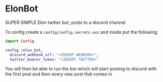 # ElonBot

SUPER SIMPLE Elon twitter bot, posts to a discord channel.

To config create a `config/config.secrets.exs` and inside put the following:

```elixir
import Config

config :elon_bot,
  discord_webhook_url: "<INSERT WEBHOOK>",
  twitter_bearer_token: "<INSERT TWITTER>"
```

You will then be able to run the bot which will start posting to discord
with the first post and then every new post that comes in
